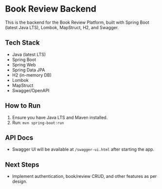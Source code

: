 # Book Review Backend

This is the backend for the Book Review Platform, built with Spring Boot (latest Java LTS), Lombok, MapStruct, H2, and Swagger.

## Tech Stack
- Java (latest LTS)
- Spring Boot
- Spring Web
- Spring Data JPA
- H2 (in-memory DB)
- Lombok
- MapStruct
- Swagger/OpenAPI

## How to Run
1. Ensure you have Java LTS and Maven installed.
2. Run: `mvn spring-boot:run`

## API Docs
- Swagger UI will be available at `/swagger-ui.html` after starting the app.

## Next Steps
- Implement authentication, book/review CRUD, and other features as per design.
